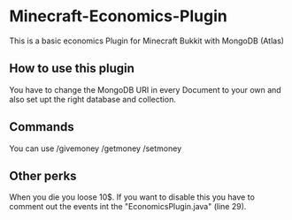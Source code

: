 # Minecraft-Economics-Plugin
This is a basic economics Plugin for Minecraft Bukkit with MongoDB (Atlas)

## How to use this plugin
You have to change the MongoDB URI in every Document to your own and also set upt the right database and collection.

## Commands
You can use /givemoney /getmoney /setmoney

## Other perks
When you die you loose 10$. If you want to disable this you have to comment out the events int the "EconomicsPlugin.java" (line 29).
